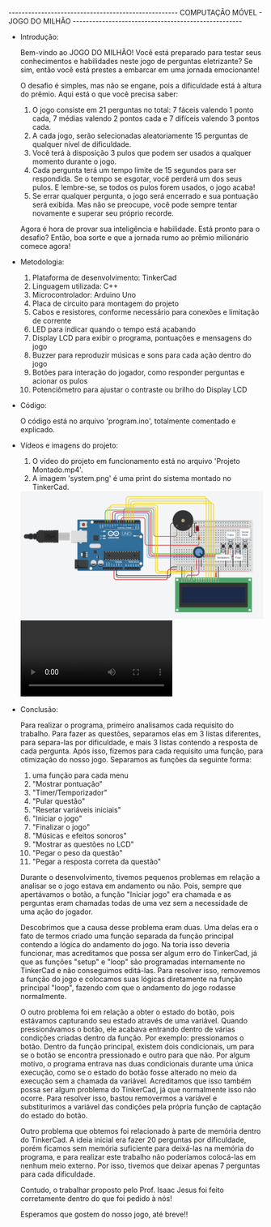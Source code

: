 ---------------------------------------------------- COMPUTAÇÃO MÓVEL - JOGO DO MILHÃO ----------------------------------------------------

- Introdução:
  
  Bem-vindo ao JOGO DO MILHÃO! Você está preparado para testar seus conhecimentos e habilidades neste jogo de perguntas eletrizante? Se sim, então você está prestes a embarcar em uma jornada emocionante!

  O desafio é simples, mas não se engane, pois a dificuldade está à altura do prêmio. Aqui está o que você precisa saber:
    1) O jogo consiste em 21 perguntas no total: 7 fáceis valendo 1 ponto cada, 7 médias valendo 2 pontos cada e 7 difíceis valendo 3 pontos cada.
    2) A cada jogo, serão selecionadas aleatoriamente 15 perguntas de qualquer nível de dificuldade.
    3) Você terá à disposição 3 pulos que podem ser usados a qualquer momento durante o jogo.
    4) Cada pergunta terá um tempo limite de 15 segundos para ser respondida. Se o tempo se esgotar, você perderá um dos seus pulos. E lembre-se, se todos os pulos forem usados, o jogo acaba!
    5) Se errar qualquer pergunta, o jogo será encerrado e sua pontuação será exibida. Mas não se preocupe, você pode sempre tentar novamente e superar seu próprio recorde.

  Agora é hora de provar sua inteligência e habilidade. Está pronto para o desafio? Então, boa sorte e que a jornada rumo ao prêmio milionário comece agora!

- Metodologia:

  1) Plataforma de desenvolvimento: TinkerCad
  2) Linguagem utilizada: C++
  3) Microcontrolador: Arduino Uno
  4) Placa de circuito para montagem do projeto
  5) Cabos e resistores, conforme necessário para conexões e limitação de corrente
  6) LED para indicar quando o tempo está acabando
  7) Display LCD para exibir o programa, pontuações e mensagens do jogo
  8) Buzzer para reproduzir músicas e sons para cada ação dentro do jogo
  9) Botões para interação do jogador, como responder perguntas e acionar os pulos
  10) Potenciômetro para ajustar o contraste ou brilho do Display LCD

- Código:

  O código está no arquivo 'program.ino', totalmente comentado e explicado.

- Vídeos e imagens do projeto:

  1) O vídeo do projeto em funcionamento está no arquivo 'Projeto Montado.mp4'.
  2) A imagem 'system.png' é uma print do sistema montado no TinkerCad.
  <img src="system.png" alt="Sistema montado no TinkerCad.">
  <video src="Projeto Montado.mp4" alt="Vídeo do projeto montado.">

- Conclusão:

  Para realizar o programa, primeiro analisamos cada requisito do trabalho. Para fazer as questões, separamos elas em 3 listas diferentes, para separa-las por dificuldade, e mais 3 listas contendo a resposta de cada pergunta. 
  Após isso, fizemos para cada requisito uma função, para otimização do nosso jogo. 
  Separamos as funções da seguinte forma:

  1) uma função para cada menu
  2) "Mostrar pontuação"
  3) "Timer/Temporizador"
  4) "Pular questão"
  5) "Resetar variáveis iniciais"
  6) "Iniciar o jogo"
  7) "Finalizar o jogo"
  8) "Músicas e efeitos sonoros"
  9) "Mostrar as questões no LCD"
  10) "Pegar o peso da questão"
  11) "Pegar a resposta correta da questão"

  Durante o desenvolvimento, tivemos pequenos problemas em relação a analisar se o jogo estava em andamento ou não. Pois, sempre que apertávamos o botão, a função "Iniciar jogo" era chamada e as perguntas eram chamadas todas de uma vez sem a necessidade de uma ação do jogador.

  Descobrimos que a causa desse problema eram duas. Uma delas era o fato de termos criado uma função separada da função principal contendo a lógica do andamento do jogo. Na toria isso deveria funcionar, mas acreditamos que possa ser algum erro do TinkerCad, já que as funções "setup" e "loop" são programadas internamente no TinkerCad e não conseguimos editá-las. Para resolver isso, removemos a função do jogo e colocamos suas lógicas diretamente na função principal "loop", fazendo com que o andamento do jogo rodasse normalmente.

  O outro problema foi em relação a obter o estado do botão, pois estávamos capturando seu estado através de uma variável. Quando pressionávamos o botão, ele acabava entrando dentro de várias condições criadas dentro da função. Por exemplo: pressionamos o botão. Dentro da função principal, existem dois condicionais, um para se o botão se encontra pressionado e outro para que não. Por algum motivo, o programa entrava nas duas condicionais durante uma única execução, como se o estado do botão fosse alterado no meio da execução sem a chamada da variável. Acreditamos que isso também possa ser algum problema do TinkerCad, já que normalmente isso não ocorre. Para resolver isso, bastou removermos a variável e substiturimos a variável das condições pela própria função de captação do estado do botão.

  Outro problema que obtemos foi relacionado à parte de memória dentro do TinkerCad. A ideia inicial era fazer 20 perguntas por dificuldade, porém ficamos sem memória suficiente para deixá-las na memória do programa, e para realizar este trabalho não poderíamos colocá-las em nenhum meio externo. Por isso, tivemos que deixar apenas 7 perguntas para cada dificuldade.

  Contudo, o trabalhar proposto pelo Prof. Isaac Jesus foi feito corretamente dentro do que foi pedido à nós!

  Esperamos que gostem do nosso jogo, até breve!! 
  
